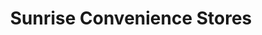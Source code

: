 ---
title: "Sunrise Convenience Stores"
url: /richmond/sunrise-convenience-stores-north-main-street/
shop: Lebensmittel
---